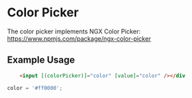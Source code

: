 # Color Picker

The color picker implements NGX Color Picker: https://www.npmjs.com/package/ngx-color-picker

## Example Usage

```html
    <input [(colorPicker)]="color" [value]="color" /></div
```

```js
color = '#ff0000';
```
